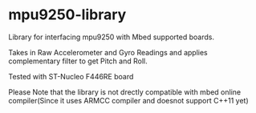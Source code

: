 # mpu9250-library
Library for interfacing mpu9250 with Mbed supported boards.  

Takes in Raw Accelerometer and Gyro Readings and applies complementary filter to get Pitch and Roll.  

Tested with ST-Nucleo F446RE board  

Please Note that the library is not drectly compatible with mbed online compiler(Since it uses ARMCC compiler and doesnot support C++11 yet)
